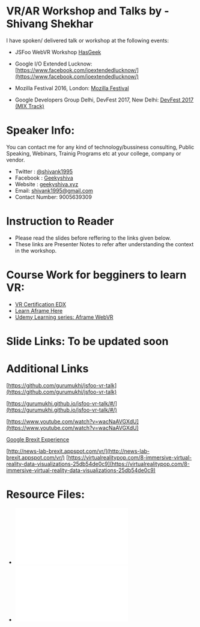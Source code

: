 # VR/AR Workshop and Talks by - Shivang Shekhar

I have spoken/ delivered talk or workshop at the following events:  

- JSFoo WebVR Workshop [HasGeek](https://hasgeek.com/)

- Google I/O Extended Lucknow: [https://www.facebook.com/ioextendedlucknow/](https://www.facebook.com/ioextendedlucknow/)

- Mozilla Festival 2016, London: [Mozilla Festival]( https://github.com/MozillaFoundation/mozfest-program-2016/issues/400)

- Google Developers Group Delhi, DevFest 2017, New Delhi: [DevFest 2017 (MIX Track)](https://www.meetup.com/GDGNewDelhi/events/243302149/)

# Speaker Info: 

You can contact me for any kind of technology/bussiness consulting, Public Speaking, Webinars, Trainig Programs etc at your college, company or vendor.

- Twitter : [@shivank1995](https://twitter.com/shivank1995)
- Facebook : [Geekyshiva](https://www.facebook.com/geekyshiva)
- Website : [geekyshiva.xyz](http://geekyshiva.xyz/)
- Email: [shivank1995@gmail.com](shivank1995@gmail.com)
- Contact Number: 9005639309


# Instruction to Reader

- Please read the slides before reffering to the links given below.
- These links are Presenter Notes to refer after understanding the context in the workshop.


# Course Work for  begginers to learn VR:

- [VR Certification EDX](https://www.edx.org/professional-certificate/virtual-reality-vr-app-development)
- [Learn Aframe Here](https://www.edx.org/professional-certificate/virtual-reality-vr-app-development)
- [Udemy Learning series: Aframe WebVR](https://www.udemy.com/a-frame-webvr/)

# Slide Links: To be updated soon


# Additional Links
[https://github.com/gurumukhi/jsfoo-vr-talk](https://github.com/gurumukhi/jsfoo-vr-talk)

[https://gurumukhi.github.io/jsfoo-vr-talk/#/](https://gurumukhi.github.io/jsfoo-vr-talk/#/)

[https://www.youtube.com/watch?v=wacNaAVGXdU](https://www.youtube.com/watch?v=wacNaAVGXdU)

[Google Brexit Experience](http://news-lab-brexit.appspot.com/vr/)

[http://news-lab-brexit.appspot.com/vr/](http://news-lab-brexit.appspot.com/vr/)
[https://virtualrealitypop.com/8-immersive-virtual-reality-data-visualizations-25db54de0c9](https://virtualrealitypop.com/8-immersive-virtual-reality-data-visualizations-25db54de0c9)

# Resource Files:

- ![Microsoft Edge summit WebVR Presentation](files/ms.pdf)
- ![Qualcomm-The Mobile Future of Extended Reality](files/the-mobile-future-of-extended-reality-xr.pdf)

